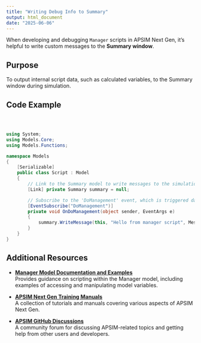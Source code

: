 ```yaml
---
title: "Writing Debug Info to Summary"
output: html_document
date: "2025-06-06"
---
```





When developing and debugging `Manager` scripts in APSIM Next Gen, it’s helpful to write custom messages to the **Summary window**.

## Purpose
To output internal script data, such as calculated variables, to the Summary window during simulation.

##  Code Example

```csharp



using System;
using Models.Core;
using Models.Functions;

namespace Models
{
    [Serializable]
    public class Script : Model
    {
        // Link to the Summary model to write messages to the simulation log
        [Link] private Summary summary = null;

        // Subscribe to the 'DoManagement' event, which is triggered daily
        [EventSubscribe("DoManagement")]
        private void OnDoManagement(object sender, EventArgs e)
        {
            summary.WriteMessage(this, "Hello from manager script", MessageType.Diagnostic);
        }
    }
}

```



## Additional Resources

- **[Manager Model Documentation and Examples](https://apsimdev.apsim.info/ApsimX/Releases/2022.2.7020.0/Manager.pdf)**  
  Provides guidance on scripting within the Manager model, including examples of accessing and manipulating model variables.

- **[APSIM Next Gen Training Manuals](https://www.apsim.info/support/apsim-training-manuals/)**  
  A collection of tutorials and manuals covering various aspects of APSIM Next Gen.

- **[APSIM GitHub Discussions](https://github.com/APSIMInitiative/ApsimX/discussions)**  
  A community forum for discussing APSIM-related topics and getting help from other users and developers.
